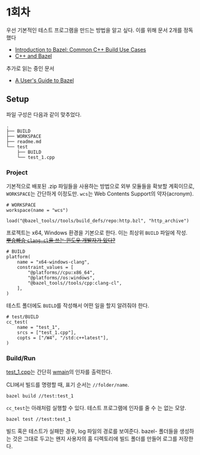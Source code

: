 # 1회차

우선 기본적인 테스트 프로그램을 만드는 방법을 알고 싶다.
이를 위해 문서 2개를 정독했다

* [Introduction to Bazel: Common C++ Build Use Cases](https://docs.bazel.build/versions/2.2.0/cpp-use-cases.html)
* [C++ and Bazel](https://docs.bazel.build/versions/2.2.0/bazel-and-cpp.html)


추가로 읽는 중인 문서

* [A User's Guide to Bazel](https://docs.bazel.build/versions/2.2.0/guide.html)

## Setup

파일 구성은 다음과 같이 맞추었다.

```
.
├── BUILD
├── WORKSPACE
├── readme.md
└── test
    ├── BUILD
    └── test_1.cpp
```

### Project

기본적으로 배포된 .zip 파일들을 사용하는 방법으로 외부 모듈들을 확보할 계획이므로, `WORKSPACE`는 간단하게 이정도만. `wcs`는 Web Contents Support의 약자(acronym).

```bazel
# WORKSPACE
workspace(name = "wcs")

load("@bazel_tools//tools/build_defs/repo:http.bzl", "http_archive")
```

프로젝트는 x64, Windows 환경을 기본으로 한다. 이는 최상위 `BUILD` 파일에 작성.  
~~[뿌슝빠슝 `clang-cl`을 쓰는 윈도우 개발자가 있다?](https://chocolatey.org/packages/llvm)~~

```bazel
# BUILD
platform(
    name = "x64-windows-clang",
    constraint_values = [
        "@platforms//cpu:x86_64",
        "@platforms//os:windows",
        "@bazel_tools//tools/cpp:clang-cl",
    ],
)
```

테스트 폴더에도 `BUILD`를 작성해서 어떤 일을 할지 알려줘야 한다.

```bazel
# test/BUILD
cc_test(
    name = "test_1",
    srcs = ["test_1.cpp"],
    copts = ["/W4", "/std:c++latest"],
)
```

### Build/Run

[test_1.cpp](./test/test_1.cpp)는 간단히 [wmain](https://docs.microsoft.com/en-us/cpp/c-language/using-wmain)의 인자를 출력한다.

CLI에서 빌드를 명령할 때, 표기 순서는 `//folder/name`.

```
bazel build //test:test_1
```

`cc_test`는 아래처럼 실행할 수 있다. 테스트 프로그램에 인자를 줄 수 는 없는 모양.

```
bazel test //test:test_1 
```

빌드 혹은 테스트가 실패한 경우, log 파일의 경로를 보여준다.
bazel- 폴더들을 생성하는 것은 그대로 두고는 왠지 사용자의 홈 디렉토리에 빌드 폴더를 만들어 로그를 저장한다.
